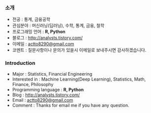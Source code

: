 ### 소개
- 전공 : 통계, 금융공학
- 관심분야 : 머신러닝(딥러닝), 수학, 통계, 금융, 철학
- 프로그래밍 언어 : __R, Python__
- 블로그 : <http://analysts.tistory.com/>
- 이메일 : actto8290@gmail.com
- 코멘트 : 질문사항이나 문의가 있을시 이메일로 보내주시면 감사하겠습니다.


### Introduction
- Major : Statistics, Financial Engineering
- Interested in : Machine Learning(Deep Learning), Statistics, Math, Finance, Philosophy
- Programming language : __R, Python__
- Blog : <http://analysts.tistory.com/>
- Email : actto8290@gmail.com
- Comment : Thanks for email me if you have any question.